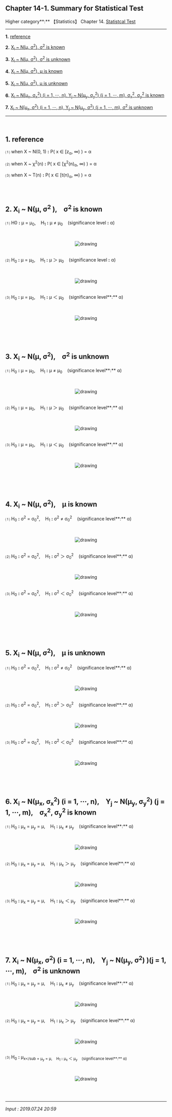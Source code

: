 ## **Chapter 14-1. Summary for Statistical Test** 

Higher category**:** 【Statistics】 Chapter 14. [Statistcal Test](https://jb243.github.io/pages/1631) 

---

**1.** [reference](#1-reference)

**2.** [X<sub>i</sub> ~ N(μ, σ<sup>2</sup>), σ<sup>2</sup> is known](#2-xi--nμ-σ2---σ2-is-known)

**3.** [X<sub>i</sub> ~ N(μ, σ<sup>2</sup>), σ<sup>2</sup> is unknown](#3-xi--nμ-σ2--σ2-is-unknown)

**4.** [X<sub>i</sub> ~ N(μ, σ<sup>2</sup>), μ is known](#4-xi--nμ-σ2--μ-is-known)

**5.** [X<sub>i</sub> ~ N(μ, σ<sup>2</sup>), μ is unknown](#5-xi--nμ-σ2--μ-is-unknown)

**6.** [X<sub>i</sub> ~ N(μ<sub>x</sub>, σ<sub>x</sub><sup>2</sup>) (i = 1, ···, n), Y<sub>j</sub> ~ N(μ<sub>y</sub>, σ<sub>y</sub><sup>2</sup>) (j = 1, ···, m), σ<sub>x</sub><sup>2</sup>, σ<sub>y</sub><sup>2</sup> is known](#6-xi--nμx-σx2-i--1--n--yj--nμy-σy2-j--1--m--σx2-σy2-is-known)

**7.** [X<sub>i</sub> ~ N(μ<sub>x</sub>, σ<sup>2</sup>) (i = 1, ···, n), Y<sub>j</sub> ~ N(μ<sub>y</sub>, σ<sup>2</sup>) (j = 1, ···, m), σ<sup>2</sup> is unknown](#7-xi--nμx-σ2-i--1--n--yj--nμy-σ2-j--1--m--σ2-is-unknown)

---

<br>

## **1.** reference

⑴ when X ~ N(0, 1) **:** P( x ∈ \[z<sub>α</sub>, ∞) ) = α

⑵ when X ~ χ<sup>2</sup>(n) **:** P( x ∈ \[χ<sup>2</sup>(n)<sub>α</sub>, ∞) ) = α

⑶ when X ~ T(n) **:** P( x ∈ \[t(n)<sub>α</sub>, ∞) ) = α 

<br>

<br>

## **2.** X<sub>i</sub> ~ N(μ, σ<sup>2</sup> ),    σ<sup>2</sup> is known 

⑴ H0 **:** μ = μ<sub>0</sub>,    H<sub>1</sub> **:** μ ≠ μ<sub>0</sub>    (significance level **:** α)

<br><center><img src="https://img1.daumcdn.net/thumb/R1280x0/?scode=mtistory2&fname=https://blog.kakaocdn.net/dn/tKFS6/btrukfWdrU9/XvkpsIThK1xKKwyghj652k/img.png" alt="drawing" /></center><br>

⑵ H<sub>0</sub> **:** μ = μ<sub>0</sub>,    H<sub>1</sub> **:** μ ＞ μ<sub>0</sub>    (significance level **:** α)

<br><center><img src="https://img1.daumcdn.net/thumb/R1280x0/?scode=mtistory2&fname=https://blog.kakaocdn.net/dn/cPNVlM/btruuix9lUS/H8Mst3UXiQAOPlSfrVJFP1/img.png" alt="drawing" /></center><br>

⑶ H<sub>0</sub> **:** μ = μ<sub>0</sub>,    H<sub>1</sub> **:** μ ＜ μ<sub>0</sub>    (significance level**:** α)

<br><center><img src="https://img1.daumcdn.net/thumb/R1280x0/?scode=mtistory2&fname=https://blog.kakaocdn.net/dn/srrvS/btrutl8DrUw/ZVa6FdFTi97l1ZCLMlDTp1/img.png" alt="drawing" /></center><br>

<br>

<br>

## **3.** X<sub>i</sub> ~ N(μ, σ<sup>2</sup>),    σ<sup>2</sup> is unknown

⑴ H<sub>0</sub> **:** μ = μ<sub>0</sub>,    H<sub>1</sub> **:** μ ≠ μ<sub>0</sub>    (significance level**:** α)

<br><center><img src="https://img1.daumcdn.net/thumb/R1280x0/?scode=mtistory2&fname=https://blog.kakaocdn.net/dn/bX49Qy/btruxjQUswn/OBpYvZPNheMXjCwioFGpK0/img.png" alt="drawing" /></center><br>

⑵ H<sub>0</sub> **:** μ = μ<sub>0</sub>,    H<sub>1</sub> **:** μ ＞ μ<sub>0</sub>    (significance level**:** α)

<br><center><img src="https://img1.daumcdn.net/thumb/R1280x0/?scode=mtistory2&fname=https://blog.kakaocdn.net/dn/rC1XI/btrulSl9DWq/Sx6P4gR64Kki6gE5uNqNek/img.png" alt="drawing" /></center><br>

⑶ H<sub>0</sub> **:** μ = μ<sub>0</sub>,    H<sub>1</sub> **:** μ ＜ μ<sub>0</sub>    (significance level**:** α)

<br><center><img src="https://img1.daumcdn.net/thumb/R1280x0/?scode=mtistory2&fname=https://blog.kakaocdn.net/dn/bM8kVu/btruvtM1fdW/SLetvHkJNZg8Px2wK9klm0/img.png" alt="drawing" /></center><br>

<br>

<br>

## **4.** X<sub>i</sub> ~ N(μ, σ<sup>2</sup>),    μ is known

⑴ H<sub>0</sub> **:** σ<sup>2</sup> = σ<sub>0</sub><sup>2</sup>,    H<sub>1</sub> **:** σ<sup>2</sup> ≠ σ<sub>0</sub><sup>2</sup>    (significance level**:** α)

<br><center><img src="https://img1.daumcdn.net/thumb/R1280x0/?scode=mtistory2&fname=https://blog.kakaocdn.net/dn/d8YkGF/btrusOjPB5K/JoUmxB5yH4lCERz6DIkMM1/img.png" alt="drawing" /></center><br>

⑵ H<sub>0</sub> **:** σ<sup>2</sup> = σ<sub>0</sub><sup>2</sup>,    H<sub>1</sub> **:** σ<sup>2</sup> ＞ σ<sub>0</sub><sup>2</sup>    (significance level**:** α)

<br><center><img src="https://img1.daumcdn.net/thumb/R1280x0/?scode=mtistory2&fname=https://blog.kakaocdn.net/dn/ScnS0/btruBcp0cu0/9OMrz8o0tbE183ldPd2aC1/img.png" alt="drawing" /></center><br>

⑶ H<sub>0</sub> **:** σ<sup>2</sup> = σ<sub>0</sub><sup>2</sup>,    H<sub>1</sub> **:** σ<sup>2</sup> ＜ σ<sub>0</sub><sup>2</sup>    (significance level**:** α)

<br><center><img src="https://img1.daumcdn.net/thumb/R1280x0/?scode=mtistory2&fname=https://blog.kakaocdn.net/dn/HHsb9/btruAruawmA/k2o3khiz3D2Ok4GTIkG8o1/img.png" alt="drawing" /></center><br>

<br>

<br>

## **5.** X<sub>i</sub> ~ N(μ, σ<sup>2</sup>),    μ is unknown

⑴ H<sub>0</sub> **:** σ<sup>2</sup> = σ<sub>0</sub><sup>2</sup>,    H<sub>1</sub> **:** σ<sup>2</sup> ≠ σ<sub>0</sub><sup>2</sup>    (significance level**:** α)

<br><center><img src="https://img1.daumcdn.net/thumb/R1280x0/?scode=mtistory2&fname=https://blog.kakaocdn.net/dn/LoXoJ/btruArARjOY/0ZAu15MFeqVDnqv4wwqCa0/img.png" alt="drawing" /></center><br>

⑵ H<sub>0</sub> **:** σ<sup>2</sup> = σ<sub>0</sub><sup>2</sup>,    H<sub>1</sub> **:** σ<sup>2</sup> ＞ σ<sub>0</sub><sup>2</sup>    (significance level**:** α)

<br><center><img src="https://img1.daumcdn.net/thumb/R1280x0/?scode=mtistory2&fname=https://blog.kakaocdn.net/dn/kZjxb/btrup9ATq3E/Sw4wiGrpIeFsNSOhwEl5Mk/img.png" alt="drawing" /></center><br>

⑶ H<sub>0</sub> **:** σ<sup>2</sup> = σ<sub>0</sub><sup>2</sup>,    H<sub>1</sub> **:** σ<sup>2</sup> ＜ σ<sub>0</sub><sup>2</sup>    (significance level**:** α)

<br><center><img src="https://img1.daumcdn.net/thumb/R1280x0/?scode=mtistory2&fname=https://blog.kakaocdn.net/dn/bXD1tl/btrurSNxhjh/tqGdDk9VQl8r2iqco5fX0K/img.png" alt="drawing" /></center><br>

<br>

<br>

## **6.** X<sub>i</sub> ~ N(μ<sub>x</sub>, σ<sub>x</sub><sup>2</sup>) (i = 1, ···, n),    Y<sub>j</sub> ~ N(μ<sub>y</sub>, σ<sub>y</sub><sup>2</sup>) (j = 1, ···, m),    σ<sub>x</sub><sup>2</sup>, σ<sub>y</sub><sup>2</sup> is known 

⑴ H<sub>0</sub> **:** μ<sub>x</sub> = μ<sub>y</sub> = μ,    H<sub>1</sub> **:** μ<sub>x</sub> ≠ μ<sub>y</sub>    (significance level**:** α)

<br><center><img src="https://img1.daumcdn.net/thumb/R1280x0/?scode=mtistory2&fname=https://blog.kakaocdn.net/dn/bjrpDM/btruqE9NnqU/auDUoMFGMhZR8rz3lLBh4k/img.png" alt="drawing" /></center><br>

⑵ H<sub>0</sub> **:** μ<sub>x</sub> = μ<sub>y</sub> = μ,    H<sub>1</sub> **:** μ<sub>x</sub> ＞ μ<sub>y</sub>    (significance level**:** α)

<br><center><img src="https://img1.daumcdn.net/thumb/R1280x0/?scode=mtistory2&fname=https://blog.kakaocdn.net/dn/bhrmSC/btruiQvAxpW/f1HBmDY6cCCAD3oTQIPD0k/img.png" alt="drawing" /></center><br>

⑶ H<sub>0</sub> **:** μ<sub>x</sub> = μ<sub>y</sub> = μ,    H<sub>1</sub> **:** μ<sub>x</sub> ＜ μ<sub>y</sub>    (significance level**:** α)

<br><center><img src="https://img1.daumcdn.net/thumb/R1280x0/?scode=mtistory2&fname=https%3A%2F%2Fblog.kakaocdn.net%2Fdn%2FcvcfDj%2FbtrurUdytU7%2F146wvxDdKckwPxfEk7eQzK%2Fimg.png" alt="drawing" /></center><br>

<br>

<br>

## **7.** X<sub>i</sub> ~ N(μ<sub>x</sub>, σ<sup>2</sup>) (i = 1, ···, n),    Y<sub>j</sub> ~ N(μ<sub>y</sub>, σ<sup>2</sup>) )(j = 1, ···, m),    σ<sup>2</sup> is unknown

⑴ H<sub>0</sub> **:** μ<sub>x</sub> = μ<sub>y</sub> = μ,    H<sub>1</sub> **:** μ<sub>x</sub> ≠ μ<sub>y</sub>    (significance level**:** α)

<br><center><img src="https://img1.daumcdn.net/thumb/R1280x0/?scode=mtistory2&fname=https://blog.kakaocdn.net/dn/bmhtDO/btruwIJeLho/jQfuPudUEBgOoLyrEpLnhK/img.png" alt="drawing" /></center><br>

⑵ H<sub>0</sub> **:** μ<sub>x</sub> = μ<sub>y</sub> = μ,    H<sub>1</sub> **:** μ<sub>x</sub> ＞ μ<sub>y</sub>    (significance level**:** α)

<br><center><img src="https://img1.daumcdn.net/thumb/R1280x0/?scode=mtistory2&fname=https://blog.kakaocdn.net/dn/xHNWR/btrury1sRlx/n8gpVH0HaKnHGEqOcUSMu0/img.png" alt="drawing" /></center><br>

⑶ H<sub>0</sub> **:** μ<sub>x</sub = μ<sub>y</sub> = μ,    H<sub>1</sub> **:** μ<sub>x</sub> ＜ μ<sub>y</sub>    (significance level**:** α)

<br><center><img src="https://img1.daumcdn.net/thumb/R1280x0/?scode=mtistory2&fname=https://blog.kakaocdn.net/dn/RWdVh/btrusOxo1YZ/kp7NhkX20jIqxLWyJ7VFnk/img.png" alt="drawing" /></center><br>

<br>

---

*Input : 2019.07.24 20:59*
